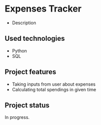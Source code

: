 # Expenses Tracker
* Description
## Used technologies
* Python
* SQL

## Project features 
* Taking inputs from user about expenses
* Calculating total spendings in given time 

## Project status
In progress. 

